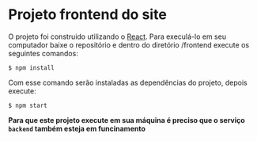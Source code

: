 # Projeto frontend do site

O projeto foi construido utilizando o [React](https://reactjs.org/). Para execulá-lo em seu computador baixe o repositório e dentro do diretório /frontend execute os seguintes comandos:

```
$ npm install
```

Com esse comando serão instaladas as dependências do projeto, depois execute:

```
$ npm start
```

**Para que este projeto execute em sua máquina é preciso que o serviço `backend` também esteja em funcinamento**

